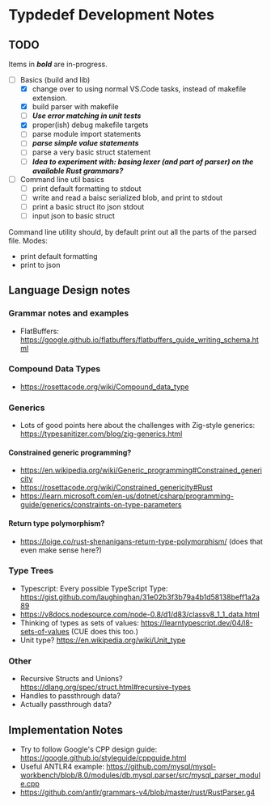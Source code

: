 # Typdedef Development Notes

## TODO

Items in ***bold*** are in-progress.

- [ ] Basics (build and lib)
  - [x] change over to using normal VS.Code tasks, instead of makefile extension.
  - [x] build parser with makefile
  - [ ] ***Use error matching in unit tests***
  - [x] proper(ish) debug makefile targets
  - [ ] parse module import statements
  - [ ] ***parse simple value statements***
  - [ ] parse a very basic struct statement
  - [ ] ***Idea to experiment with: basing lexer (and part of parser) on the available Rust grammars?***

- [ ] Command line util basics
  - [ ] print default formatting to stdout
  - [ ] write and read a baisc serialized blob, and print to stdout
  - [ ] print a basic struct ito json stdout
  - [ ] input json to basic struct

Command line utility should, by default print out all the parts of the parsed file.
Modes:

- print default formatting
- print to json

## Language Design notes

### Grammar notes and examples

- FlatBuffers: https://google.github.io/flatbuffers/flatbuffers_guide_writing_schema.html

### Compound Data Types

- https://rosettacode.org/wiki/Compound_data_type

### Generics

- Lots of good points here about the challenges with Zig-style generics: https://typesanitizer.com/blog/zig-generics.html

#### Constrained generic programming?

- https://en.wikipedia.org/wiki/Generic_programming#Constrained_genericity
- https://rosettacode.org/wiki/Constrained_genericity#Rust
- https://learn.microsoft.com/en-us/dotnet/csharp/programming-guide/generics/constraints-on-type-parameters

#### Return type polymorphism?

- https://loige.co/rust-shenanigans-return-type-polymorphism/
(does that even make sense here?)

### Type Trees

- Typescript: Every possible TypeScript Type: https://gist.github.com/laughinghan/31e02b3f3b79a4b1d58138beff1a2a89
- https://v8docs.nodesource.com/node-0.8/d1/d83/classv8_1_1_data.html
- Thinking of types as sets of values: https://learntypescript.dev/04/l8-sets-of-values
(CUE does this too.)
- Unit type? https://en.wikipedia.org/wiki/Unit_type

### Other

- Recursive Structs and Unions? https://dlang.org/spec/struct.html#recursive-types
- Handles to passthrough data?
- Actually passthrough data?

## Implementation Notes

- Try to follow Google's CPP design guide: https://google.github.io/styleguide/cppguide.html
- Useful ANTLR4 example: https://github.com/mysql/mysql-workbench/blob/8.0/modules/db.mysql.parser/src/mysql_parser_module.cpp
- https://github.com/antlr/grammars-v4/blob/master/rust/RustParser.g4
